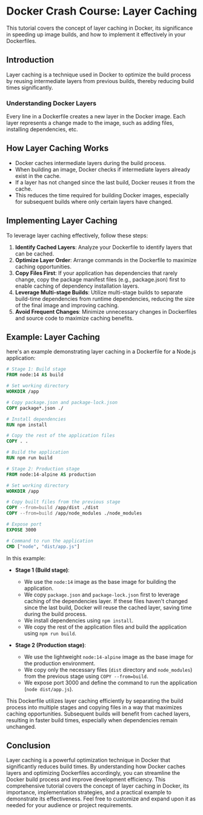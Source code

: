 # Docker Crash Course: Layer Caching

This tutorial covers the concept of layer caching in Docker, its significance in speeding up image builds, and how to implement it effectively in your Dockerfiles.

## Introduction
Layer caching is a technique used in Docker to optimize the build process by reusing intermediate layers from previous builds, thereby reducing build times significantly.

### Understanding Docker Layers
Every line in a Dockerfile creates a new layer in the Docker image. Each layer represents a change made to the image, such as adding files, installing dependencies, etc.

## How Layer Caching Works
- Docker caches intermediate layers during the build process.
- When building an image, Docker checks if intermediate layers already exist in the cache.
- If a layer has not changed since the last build, Docker reuses it from the cache.
- This reduces the time required for building Docker images, especially for subsequent builds where only certain layers have changed.

## Implementing Layer Caching
To leverage layer caching effectively, follow these steps:

1. **Identify Cached Layers**: Analyze your Dockerfile to identify layers that can be cached.
2. **Optimize Layer Order**: Arrange commands in the Dockerfile to maximize caching opportunities.
3. **Copy Files First**: If your application has dependencies that rarely change, copy the package manifest files (e.g., package.json) first to enable caching of dependency installation layers.
4. **Leverage Multi-stage Builds**: Utilize multi-stage builds to separate build-time dependencies from runtime dependencies, reducing the size of the final image and improving caching.
5. **Avoid Frequent Changes**: Minimize unnecessary changes in Dockerfiles and source code to maximize caching benefits.

## Example: Layer Caching

here's an example demonstrating layer caching in a Dockerfile for a Node.js application:

```Dockerfile
# Stage 1: Build stage
FROM node:14 AS build

# Set working directory
WORKDIR /app

# Copy package.json and package-lock.json
COPY package*.json ./

# Install dependencies
RUN npm install

# Copy the rest of the application files
COPY . .

# Build the application
RUN npm run build

# Stage 2: Production stage
FROM node:14-alpine AS production

# Set working directory
WORKDIR /app

# Copy built files from the previous stage
COPY --from=build /app/dist ./dist
COPY --from=build /app/node_modules ./node_modules

# Expose port
EXPOSE 3000

# Command to run the application
CMD ["node", "dist/app.js"]
```

In this example:

- **Stage 1 (Build stage)**:
  - We use the `node:14` image as the base image for building the application.
  - We copy `package.json` and `package-lock.json` first to leverage caching of the dependencies layer. If these files haven't changed since the last build, Docker will reuse the cached layer, saving time during the build process.
  - We install dependencies using `npm install`.
  - We copy the rest of the application files and build the application using `npm run build`.

- **Stage 2 (Production stage)**:
  - We use the lightweight `node:14-alpine` image as the base image for the production environment.
  - We copy only the necessary files (`dist` directory and `node_modules`) from the previous stage using `COPY --from=build`.
  - We expose port 3000 and define the command to run the application (`node dist/app.js`).

This Dockerfile utilizes layer caching efficiently by separating the build process into multiple stages and copying files in a way that maximizes caching opportunities. Subsequent builds will benefit from cached layers, resulting in faster build times, especially when dependencies remain unchanged.

## Conclusion

Layer caching is a powerful optimization technique in Docker that significantly reduces build times. By understanding how Docker caches layers and optimizing Dockerfiles accordingly, you can streamline the Docker build process and improve development efficiency. This comprehensive tutorial covers the concept of layer caching in Docker, its importance, implementation strategies, and a practical example to demonstrate its effectiveness. Feel free to customize and expand upon it as needed for your audience or project requirements.
